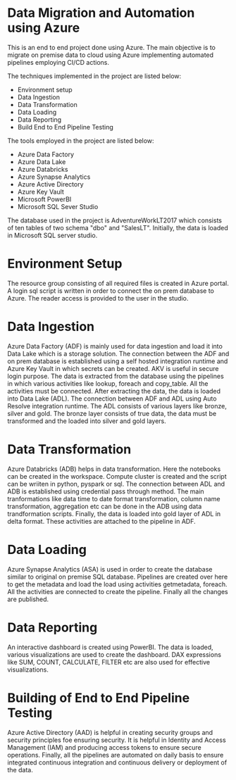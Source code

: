 # Data Migration and Automation using Azure

This is an end to end project done using Azure. The main objective is to migrate on premise data to cloud using Azure implementing automated pipelines employing CI/CD actions. 

The techniques implemented in the project are listed below:

- Environment setup
- Data Ingestion
- Data Transformation
- Data Loading
- Data Reporting
- Build End to End Pipeline Testing

The tools employed in the project are listed below:

- Azure Data Factory
- Azure Data Lake
- Azure Databricks
- Azure Synapse Analytics
- Azure Active Directory
- Azure Key Vault
- Microsoft PowerBI
- Microsoft SQL Sever Studio

The database used in the project is AdventureWorkLT2017 which consists of ten tables of two schema "dbo" and "SalesLT". Initially, the data is loaded in Microsoft SQL server studio.

# Environment Setup

The resource group consisting of all required files is created in Azure portal. A login sql script is written in order to connect the on prem database to Azure. The reader access is provided to the user in the studio.

# Data Ingestion

Azure Data Factory (ADF) is mainly used for data ingestion and load it into Data Lake which is a storage solution. The connection between the ADF and on prem database is established using a self hosted integration runtime and Azure Key Vault in which secrets can be created. AKV is useful in secure login purpose. The data is extracted from the database using the pipelines in which various activities like lookup, foreach and copy_table. All the activities must be connected. After extracting the data, the data is loaded into Data Lake (ADL). The connection between ADF and ADL using Auto Resolve integration runtime. The ADL consists of various layers like bronze, silver and gold. The bronze layer consists of true data, the data must be transformed and the loaded into silver and gold layers.

# Data Transformation

Azure Databricks (ADB) helps in data transformation. Here the notebooks can be created in the workspace. Compute cluster is created and the script can be wriiten in python, pyspark or sql. The connection between ADL and ADB is established using credential pass through method. The main tranformations like data time to date format transformation, column name transformation, aggregation etc can be done in the ADB using data trandformation scripts. Finally, the data is loaded into gold layer of ADL in delta format. These activities are attached to the pipeline in ADF.

# Data Loading

Azure Synapse Analytics (ASA) is used in order to create the database similar to original on premise SQL database. Pipelines are created over here to get the metadata and load the load using activities getmetadata, foreach. All the activities are connected to create the pipeline. Finally all the changes are published.

# Data Reporting

An interactive dashboard is created using PowerBI. The data is loaded, various visualizations are used to create the dashboard. DAX expressions like SUM, COUNT, CALCULATE, FILTER etc are also used for effective visualizations.

# Building of End to End Pipeline Testing

Azure Active Directory (AAD) is helpful in creating security groups and security principles foe ensuring security. It is helpful in Identity and Access Management (IAM) and producing access tokens to ensure secure operations. Finally, all the pipelines are automated on daily basis to ensure integrated continuous integration and continuous delivery or deployment of the data.
